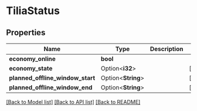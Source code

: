 # TiliaStatus

## Properties

Name | Type | Description | Notes
------------ | ------------- | ------------- | -------------
**economy_online** | **bool** |  | 
**economy_state** | Option<**i32**> |  | [optional]
**planned_offline_window_start** | Option<**String**> |  | [optional]
**planned_offline_window_end** | Option<**String**> |  | [optional]

[[Back to Model list]](../README.md#documentation-for-models) [[Back to API list]](../README.md#documentation-for-api-endpoints) [[Back to README]](../README.md)



